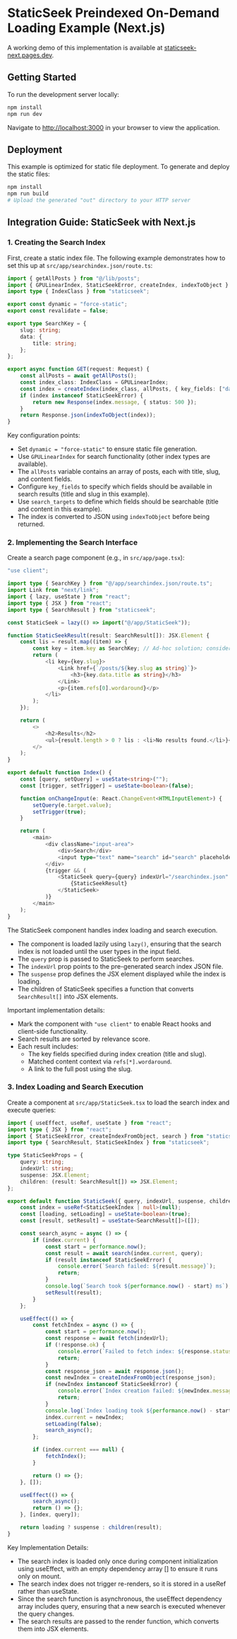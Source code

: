 # StaticSeek Preindexed On-Demand Loading Example (Next.js)

A working demo of this implementation is available at [staticseek-next.pages.dev](https://staticseek-next.pages.dev/).

## Getting Started

To run the development server locally:

```bash
npm install
npm run dev
```

Navigate to [http://localhost:3000](http://localhost:3000) in your browser to view the application.

## Deployment

This example is optimized for static file deployment. To generate and deploy the static files:

```bash
npm install
npm run build
# Upload the generated "out" directory to your HTTP server
```

## Integration Guide: StaticSeek with Next.js

### 1. Creating the Search Index

First, create a static index file. The following example demonstrates how to set this up at `src/app/searchindex.json/route.ts`:

```typescript
import { getAllPosts } from "@/lib/posts";
import { GPULinearIndex, StaticSeekError, createIndex, indexToObject } from "staticseek";
import type { IndexClass } from "staticseek";

export const dynamic = "force-static";
export const revalidate = false;

export type SearchKey = {
    slug: string;
    data: {
        title: string;
    };
};

export async function GET(request: Request) {
    const allPosts = await getAllPosts();
    const index_class: IndexClass = GPULinearIndex;
    const index = createIndex(index_class, allPosts, { key_fields: ["data.title", "slug"], search_targets: ["data.title", "content"] });
    if (index instanceof StaticSeekError) {
        return new Response(index.message, { status: 500 });
    }
    return Response.json(indexToObject(index));
}
```

Key configuration points:
- Set `dynamic = "force-static"` to ensure static file generation.
- Use `GPULinearIndex` for search functionality (other index types are available).
- The `allPosts` variable contains an array of posts, each with title, slug, and content fields.
- Configure `key_fields` to specify which fields should be available in search results (title and slug in this example).
- Use `search_targets` to define which fields should be searchable (title and content in this example).
- The index is converted to JSON using `indexToObject` before being returned.

### 2. Implementing the Search Interface

Create a search page component (e.g., in `src/app/page.tsx`):

```typescript
"use client";

import type { SearchKey } from "@/app/searchindex.json/route.ts";
import Link from "next/link";
import { lazy, useState } from "react";
import type { JSX } from "react";
import type { SearchResult } from "staticseek";

const StaticSeek = lazy(() => import("@/app/StaticSeek"));

function StaticSeekResult(result: SearchResult[]): JSX.Element {
    const lis = result.map((item) => {
        const key = item.key as SearchKey; // Ad-hoc solution; consider using Zod or a similar library for key validation.
        return (
            <li key={key.slug}>
                <Link href={`/posts/${key.slug as string}`}>
                    <h3>{key.data.title as string}</h3>
                </Link>
                <p>{item.refs[0].wordaround}</p>
            </li>
        );
    });

    return (
        <>
            <h2>Results</h2>
            <ul>{result.length > 0 ? lis : <li>No results found.</li>}</ul>
        </>
    );
}

export default function Index() {
    const [query, setQuery] = useState<string>("");
    const [trigger, setTrigger] = useState<boolean>(false);

    function onChangeInput(e: React.ChangeEvent<HTMLInputElement>) {
        setQuery(e.target.value);
        setTrigger(true);
    }

    return (
        <main>
            <div className="input-area">
                <div>Search</div>
                <input type="text" name="search" id="search" placeholder="Type your search query in English..." onChange={onChangeInput} />
            </div>
            {trigger && (
                <StaticSeek query={query} indexUrl="/searchindex.json" suspense={<div>Loading index...</div>}>
                    {StaticSeekResult}
                </StaticSeek>
            )}
        </main>
    );
}
```

The StaticSeek component handles index loading and search execution.
- The component is loaded lazily using `lazy()`, ensuring that the search index is not loaded until the user types in the input field.
- The `query` prop is passed to StaticSeek to perform searches.
- The `indexUrl` prop points to the pre-generated search index JSON file.
- The `suspense` prop defines the JSX element displayed while the index is loading.
- The children of StaticSeek specifies a function that converts `SearchResult[]` into JSX elements.

Important implementation details:
- Mark the component with `"use client"` to enable React hooks and client-side functionality.
- Search results are sorted by relevance score.
- Each result includes:
  - The key fields specified during index creation (title and slug).
  - Matched content context via `refs[*].wordaround`.
  - A link to the full post using the slug.

### 3. Index Loading and Search Execution

Create a component at `src/app/StaticSeek.tsx` to load the search index and execute queries:

```typescript
import { useEffect, useRef, useState } from "react";
import type { JSX } from "react";
import { StaticSeekError, createIndexFromObject, search } from "staticseek";
import type { SearchResult, StaticSeekIndex } from "staticseek";

type StaticSeekProps = {
    query: string;
    indexUrl: string;
    suspense: JSX.Element;
    children: (result: SearchResult[]) => JSX.Element;
};

export default function StaticSeek({ query, indexUrl, suspense, children }: StaticSeekProps) {
    const index = useRef<StaticSeekIndex | null>(null);
    const [loading, setLoading] = useState<boolean>(true);
    const [result, setResult] = useState<SearchResult[]>([]);

    const search_async = async () => {
        if (index.current) {
            const start = performance.now();
            const result = await search(index.current, query);
            if (result instanceof StaticSeekError) {
                console.error(`Search failed: ${result.message}`);
                return;
            }
            console.log(`Search took ${performance.now() - start} ms`);
            setResult(result);
        }
    };

    useEffect(() => {
        const fetchIndex = async () => {
            const start = performance.now();
            const response = await fetch(indexUrl);
            if (!response.ok) {
                console.error(`Failed to fetch index: ${response.statusText}`);
                return;
            }
            const response_json = await response.json();
            const newIndex = createIndexFromObject(response_json);
            if (newIndex instanceof StaticSeekError) {
                console.error(`Index creation failed: ${newIndex.message}`);
                return;
            }
            console.log(`Index loading took ${performance.now() - start} ms`);
            index.current = newIndex;
            setLoading(false);
            search_async();
        };

        if (index.current === null) {
            fetchIndex();
        }

        return () => {};
    }, []);

    useEffect(() => {
        search_async();
        return () => {};
    }, [index, query]);

    return loading ? suspense : children(result);
}
```

Key Implementation Details:
- The search index is loaded only once during component initialization using useEffect, with an empty dependency array [] to ensure it runs only on mount.
- The search index does not trigger re-renders, so it is stored in a useRef rather than useState.
- Since the search function is asynchronous, the useEffect dependency array includes query, ensuring that a new search is executed whenever the query changes.
- The search results are passed to the render function, which converts them into JSX elements.
